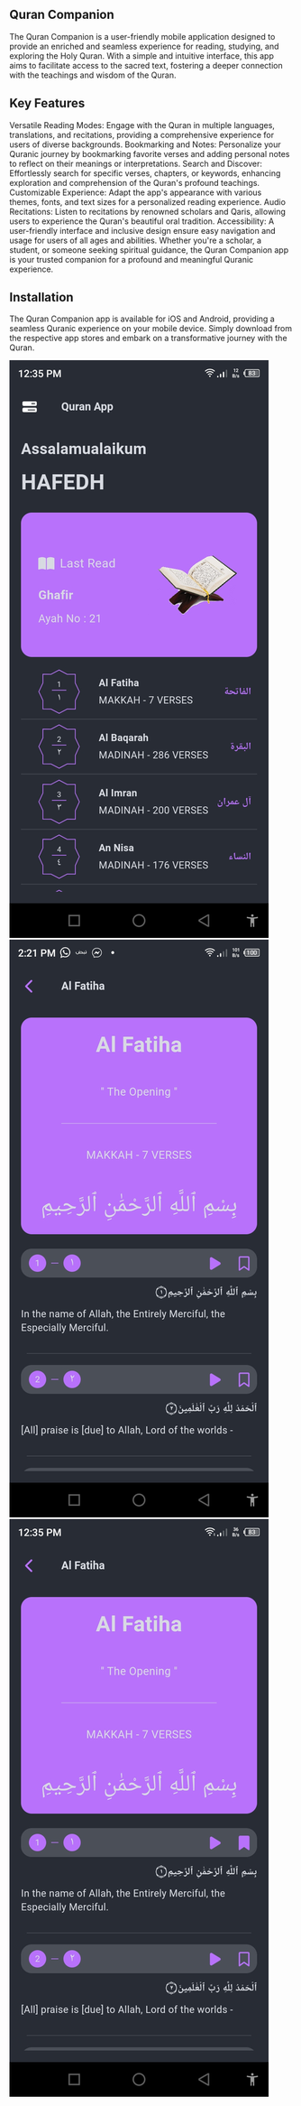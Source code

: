 ## Quran Companion
The Quran Companion is a user-friendly mobile application designed to provide an enriched and seamless experience for reading, studying, and exploring the Holy Quran. With a simple and intuitive interface, this app aims to facilitate access to the sacred text, fostering a deeper connection with the teachings and wisdom of the Quran.

## Key Features
Versatile Reading Modes: Engage with the Quran in multiple languages, translations, and recitations, providing a comprehensive experience for users of diverse backgrounds.
Bookmarking and Notes: Personalize your Quranic journey by bookmarking favorite verses and adding personal notes to reflect on their meanings or interpretations.
Search and Discover: Effortlessly search for specific verses, chapters, or keywords, enhancing exploration and comprehension of the Quran's profound teachings.
Customizable Experience: Adapt the app's appearance with various themes, fonts, and text sizes for a personalized reading experience.
Audio Recitations: Listen to recitations by renowned scholars and Qaris, allowing users to experience the Quran's beautiful oral tradition.
Accessibility: A user-friendly interface and inclusive design ensure easy navigation and usage for users of all ages and abilities.
Whether you're a scholar, a student, or someone seeking spiritual guidance, the Quran Companion app is your trusted companion for a profound and meaningful Quranic experience.

## Installation
The Quran Companion app is available for <a>iOS</a> and <a>Android</a>, providing a seamless Quranic experience on your mobile device. Simply download from the respective app stores and embark on a transformative journey with the Quran.

<div>
  <img src="assets/1.jpg">
  <img src="assets/2.jpg">
  <img src="assets/3.jpg">
</div>
